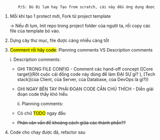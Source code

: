            P/S: Dù Đi lụm hay Tạo from scratch, cái này đều ứng dụng được 

1. Mỗi khi tạo 1 protect mới, Fork từ project template
   
   → Nếu đi lụm, Init repo trong project folder của người ta, rồi copy các file của template bỏ vào. 

2. Dựng cây thư mục, file được càng nhiều càng tốt 

3. <mark>Comment rồi hãy code</mark>: Planning comments VS Description comments
   
      i. Description comments:
   
   - GHI TRONG FILE CONFIG - Comment các hand-off concept ([Core target](Rốt cuộc cái đống code này   dùng để làm ĐẠI SỰ gì? ), [Tech stack](của Client, của   Server, của Database, của DevOps là gì?))
   
   - GHI NGAY BÊN TAY PHẢI ĐOẠN CODE CẦN CHÚ THÍCH - Diễn giải đoạn code thấy khó hiểu                    
     
     ii.  Planning comments:
   
   - Có chữ <mark>TODO</mark> ngay đầu
   
   - ~~Phân vân vấn đề khoảng cách giữa các thành phần??~~

4. Code cho chạy được đã, refactor sau
